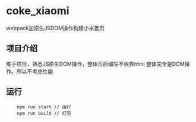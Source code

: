 # coke_xiaomi
webpack加原生JSDOM操作构建小米首页

## 项目介绍
练手项目，熟悉JS原生DOM操作，整体页面编写不依靠html
整体完全是DOM操作，所以不考虑性能

## 运行
```
    npm run start // 运行
    npm run build // 打包
```
